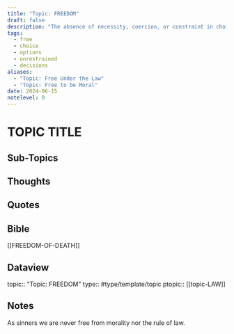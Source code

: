 ```yaml
---
title: "Topic: FREEDOM"
draft: false
description: "The absence of necessity, coercion, or constraint in choice or action with the framework of morality and law."
tags:
  - free
  - choice
  - options
  - unrestrained
  - decisions
aliases:
  - "Topic: Free Under the Law"
  - "Topic: Free to be Moral"
date: 2024-06-15
notelevel: 0
---
```

# TOPIC TITLE
## Sub-Topics


## Thoughts

## Quotes

## Bible
[[FREEDOM-OF-DEATH]]

## Dataview
topic:: "Topic: FREEDOM"
type:: #type/template/topic
ptopic:: [[topic-LAW]]

## Notes
As sinners we are never free from morality nor the rule of law.

